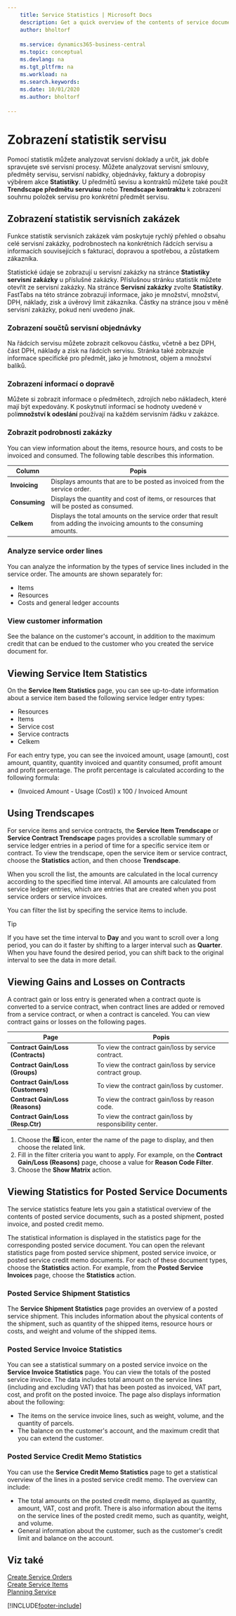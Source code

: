 ```yaml
---
    title: Service Statistics | Microsoft Docs
    description: Get a quick overview of the contents of service documents such as orders, quotes, invoices, or credit memos, the details on the specific service lines, and the service items.
    author: bholtorf

    ms.service: dynamics365-business-central
    ms.topic: conceptual
    ms.devlang: na
    ms.tgt_pltfrm: na
    ms.workload: na
    ms.search.keywords:
    ms.date: 10/01/2020
    ms.author: bholtorf

---
```


# Zobrazení statistik servisu
Pomocí statistik můžete analyzovat servisní doklady a určit, jak dobře spravujete své servisní procesy. Můžete analyzovat servisní smlouvy, předměty servisu, servisní nabídky, objednávky, faktury a dobropisy výběrem akce **Statistiky**. U předmětů sevisu a kontraktů můžete také použít **Trendscape předmětu servuisu** nebo **Trendscape kontraktu** k zobrazení souhrnu položek servisu pro konkrétní předmět servisu.

## Zobrazení statistik servisních zakázek
Funkce statistik servisních zakázek vám poskytuje rychlý přehled o obsahu celé servisní zakázky, podrobnostech na konkrétních řádcích servisu a informacích souvisejících s fakturací, dopravou a spotřebou, a zůstatkem zákazníka.

Statistické údaje se zobrazují u servisní zakázky na stránce **Statistiky servisní zakázky** u příslušné zakázky. Příslušnou stránku statistik můžete otevřít ze servisní zakázky. Na stránce **Servisní zakázky** zvolte **Statistiky**. FastTabs na této stránce zobrazují informace, jako je množství, množství, DPH, náklady, zisk a úvěrový limit zákazníka. Částky na stránce jsou v měně servisní zakázky, pokud není uvedeno jinak.

### Zobrazení součtů servisní objednávky
Na řádcích servisu můžete zobrazit celkovou částku, včetně a bez DPH, část DPH, náklady a zisk na řádcích servisu. Stránka také zobrazuje informace specifické pro předmět, jako je hmotnost, objem a množství balíků.

### Zobrazení informací o dopravě
Můžete si zobrazit informace o předmětech, zdrojích nebo nákladech, které mají být expedovány. K poskytnutí informací se hodnoty uvedené v poli**množství k odeslání** používají na každém servisním řádku v zakázce.

### Zobrazit podrobnosti zakázky
You can view information about the items, resource hours, and costs to be invoiced and consumed. The following table describes this information.

| Column | Popis |
|------------|---------------------------------------|  
| **Invoicing** | Displays amounts that are to be posted as invoiced from the service order. |
| **Consuming** | Displays the quantity and cost of items, or resources that will be posted as consumed. |
| **Celkem** | Displays the total amounts on the service order that result from adding the invoicing amounts to the consuming amounts. |

### Analyze service order lines
You can analyze the information by the types of service lines included in the service order. The amounts are shown separately for:

* Items
* Resources
* Costs and general ledger accounts

### View customer information
See the balance on the customer's account, in addition to the maximum credit that can be endued to the customer who you created the service document for.

## Viewing Service Item Statistics
On the **Service Item Statistics** page, you can see up-to-date information about a service item based the following service ledger entry types:

* Resources
* Items
* Service cost
* Service contracts
* Celkem

For each entry type, you can see the invoiced amount, usage (amount), cost amount, quantity, quantity invoiced and quantity consumed, profit amount and profit percentage. The profit percentage is calculated according to the following formula:

* (Invoiced Amount - Usage (Cost)) x 100 / Invoiced Amount

## Using Trendscapes
For service items and service contracts, the **Service Item Trendscape** or **Service Contract Trendscape** pages provides a scrollable summary of service ledger entries in a period of time for a specific service item or contract. To view the trendscape, open the service item or service contract, choose the **Statistics** action, and then choose **Trendscape**.

When you scroll the list, the amounts are calculated in the local currency according to the specified time interval. All amounts are calculated from service ledger entries, which are entries that are created when you post service orders or service invoices.

You can filter the list by specifing the service items to include.

> [!Tip]  
> If you have set the time interval to **Day** and you want to scroll over a long period, you can do it faster by shifting to a larger interval such as **Quarter**. When you have found the desired period, you can shift back to the original interval to see the data in more detail.

## Viewing Gains and Losses on Contracts
A contract gain or loss entry is generated when a contract quote is converted to a service contract, when contract lines are added or removed from a service contract, or when a contract is canceled. You can view contract gains or losses on the following pages.

| Page | Popis |
|----------------|---------------------------------------|  
| **Contract Gain/Loss (Contracts)** | To view the contract gain/loss by service contract. |
| **Contract Gain/Loss (Groups)** | To view the contract gain/loss by service contract group. |
| **Contract Gain/Loss (Customers)** | To view the contract gain/loss by customer. |
| **Contract Gain/Loss (Reasons)** | To view the contract gain/loss by reason code. |
| **Contract Gain/Loss (Resp.Ctr)** | To view the contract gain/loss by responsibility center. |

1. Choose the ![Lightbulb that opens the Tell Me feature](media/ui-search/search_small.png "Tell me what you want to do") icon, enter the name of the page to display, and then choose the related link.
2. Fill in the filter criteria you want to apply. For example, on the **Contract Gain/Loss (Reasons)** page, choose a value for **Reason Code Filter**.
3. Choose the **Show Matrix** action.

## Viewing Statistics for Posted Service Documents
The service statistics feature lets you gain a statistical overview of the contents of posted service documents, such as a posted shipment, posted invoice, and posted credit memo.

The statistical information is displayed in the statistics page for the corresponding posted service document. You can open the relevant statistics page from posted service shipment, posted service invoice, or posted service credit memo documents. For each of these document types, choose the **Statistics** action. For example, from the **Posted Service Invoices** page, choose the **Statistics** action.

### Posted Service Shipment Statistics
The **Service Shipment Statistics** page provides an overview of a posted service shipment. This includes information about the physical contents of the shipment, such as quantity of the shipped items, resource hours or costs, and weight and volume of the shipped items.

### Posted Service Invoice Statistics
You can see a statistical summary on a posted service invoice on the **Service Invoice Statistics** page. You can view the totals of the posted service invoice. The data includes total amount on the service lines (including and excluding VAT) that has been posted as invoiced, VAT part, cost, and profit on the posted invoice. The page also displays information about the following:

* The items on the service invoice lines, such as weight, volume, and the quantity of parcels.
* The balance on the customer's account, and the maximum credit that you can extend the customer.

### Posted Service Credit Memo Statistics
You can use the **Service Credit Memo Statistics** page to get a statistical overview of the lines in a posted service credit memo. The overview can include:

* The total amounts on the posted credit memo, displayed as quantity, amount, VAT, cost and profit. There is also information about the items on the service lines of the posted credit memo, such as quantity, weight, and volume.
* General information about the customer, such as the customer's credit limit and balance on the account.

## Viz také
[Create Service Orders](service-how-to-create-service-orders.md)   
[Create Service Items](service-how-to-create-service-items.md)   
[Planning Service](service-plan-service.md)


[!INCLUDE[footer-include](includes/footer-banner.md)]